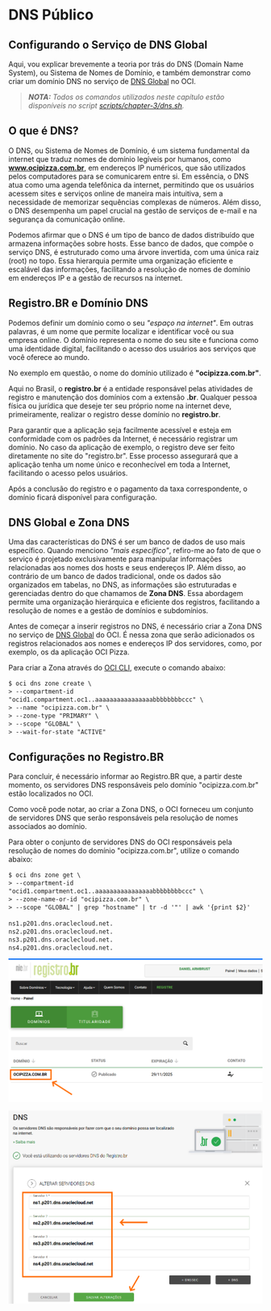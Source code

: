# DNS Público

## Configurando o Serviço de DNS Global

Aqui, vou explicar brevemente a teoria por trás do DNS (Domain Name System), ou Sistema de Nomes de Domínio, e também demonstrar como criar um domínio DNS no serviço de [DNS Global](https://docs.oracle.com/en-us/iaas/Content/DNS/Concepts/gettingstarted.htm) no OCI.

>_**__NOTA:__** Todos os comandos utilizados neste capítulo estão disponíveis no script [scripts/chapter-3/dns.sh](../scripts/chapter-3/dns.sh)._

## O que é DNS?

O DNS, ou Sistema de Nomes de Domínio, é um sistema fundamental da internet que traduz nomes de domínio legíveis por humanos, como **www.ocipizza.com.br**, em endereços IP numéricos, que são utilizados pelos computadores para se comunicarem entre si. Em essência, o DNS atua como uma agenda telefônica da internet, permitindo que os usuários acessem sites e serviços online de maneira mais intuitiva, sem a necessidade de memorizar sequências complexas de números. Além disso, o DNS desempenha um papel crucial na gestão de serviços de e-mail e na segurança da comunicação online.

Podemos afirmar que o DNS é um tipo de banco de dados distribuído que armazena informações sobre hosts. Esse banco de dados, que compõe o serviço DNS, é estruturado como uma árvore invertida, com uma única raiz (root) no topo. Essa hierarquia permite uma organização eficiente e escalável das informações, facilitando a resolução de nomes de domínio em endereços IP e a gestão de recursos na internet.

## Registro.BR e Domínio DNS

Podemos definir um domínio como o seu _"espaço na internet"_. Em outras palavras, é um nome que permite localizar e identificar você ou sua empresa online. O domínio representa o nome do seu site e funciona como uma identidade digital, facilitando o acesso dos usuários aos serviços que você oferece ao mundo.

No exemplo em questão, o nome do domínio utilizado é **"ocipizza.com.br"**.

Aqui no Brasil, o **registro.br** é a entidade responsável pelas atividades de registro e manutenção dos domínios com a extensão **.br**. Qualquer pessoa física ou jurídica que deseje ter seu próprio nome na internet deve, primeiramente, realizar o registro desse domínio no **registro.br**.

Para garantir que a aplicação seja facilmente acessível e esteja em conformidade com os padrões da Internet, é necessário registrar um domínio. No caso da aplicação de exemplo, o registro deve ser feito diretamente no site do "registro.br". Esse processo assegurará que a aplicação tenha um nome único e reconhecível em toda a Internet, facilitando o acesso pelos usuários.

Após a conclusão do registro e o pagamento da taxa correspondente, o domínio ficará disponível para configuração. 

## DNS Global e Zona DNS

Uma das características do DNS é ser um banco de dados de uso mais específico. Quando menciono _"mais específico"_, refiro-me ao fato de que o serviço é projetado exclusivamente para manipular informações relacionadas aos nomes dos hosts e seus endereços IP. Além disso, ao contrário de um banco de dados tradicional, onde os dados são organizados em tabelas, no DNS, as informações são estruturadas e gerenciadas dentro do que chamamos de **Zona DNS**. Essa abordagem permite uma organização hierárquica e eficiente dos registros, facilitando a resolução de nomes e a gestão de domínios e subdomínios.

Antes de começar a inserir registros no DNS, é necessário criar a Zona DNS no serviço de [DNS Global](https://docs.oracle.com/en-us/iaas/Content/DNS/Concepts/gettingstarted.htm) do OCI. É nessa zona que serão adicionados os registros relacionados aos nomes e endereços IP dos servidores, como, por exemplo, os da aplicação OCI Pizza. 

Para criar a Zona através do [OCI CLI](https://docs.oracle.com/en-us/iaas/tools/oci-cli/3.50.2/oci_cli_docs/cmdref/dns/zone/create.html), execute o comando abaixo:

```
$ oci dns zone create \
> --compartment-id "ocid1.compartment.oc1..aaaaaaaaaaaaaaaabbbbbbbbccc" \
> --name "ocipizza.com.br" \
> --zone-type "PRIMARY" \
> --scope "GLOBAL" \
> --wait-for-state "ACTIVE"
```

## Configurações no Registro.BR

Para concluir, é necessário informar ao Registro.BR que, a partir deste momento, os servidores DNS responsáveis pelo domínio "ocipizza.com.br" estão localizados no OCI.

Como você pode notar, ao criar a Zona DNS, o OCI forneceu um conjunto de servidores DNS que serão responsáveis pela resolução de nomes associados ao domínio. 

Para obter o conjunto de servidores DNS do OCI responsáveis pela resolução de nomes do domínio "ocipizza.com.br", utilize o comando abaixo:

```
$ oci dns zone get \
> --compartment-id "ocid1.compartment.oc1..aaaaaaaaaaaaaaaabbbbbbbbccc" \
> --zone-name-or-id "ocipizza.com.br" \
> --scope "GLOBAL" | grep "hostname" | tr -d '"' | awk '{print $2}'

ns1.p201.dns.oraclecloud.net.
ns2.p201.dns.oraclecloud.net.
ns3.p201.dns.oraclecloud.net.
ns4.p201.dns.oraclecloud.net.
```

![alt_text](./img/registrobr-1.png "registro.br #1")

![alt_text](./img/registrobr-2.png "registro.br #2")